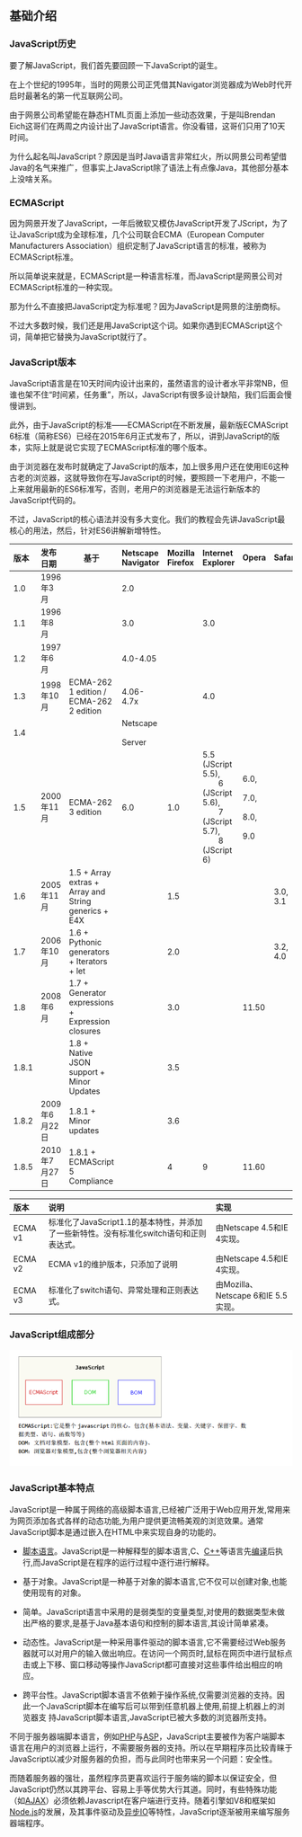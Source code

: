 ## 基础介绍

### JavaScript历史

要了解JavaScript，我们首先要回顾一下JavaScript的诞生。

在上个世纪的1995年，当时的网景公司正凭借其Navigator浏览器成为Web时代开启时最著名的第一代互联网公司。

由于网景公司希望能在静态HTML页面上添加一些动态效果，于是叫Brendan Eich这哥们在两周之内设计出了JavaScript语言。你没看错，这哥们只用了10天时间。

为什么起名叫JavaScript？原因是当时Java语言非常红火，所以网景公司希望借Java的名气来推广，但事实上JavaScript除了语法上有点像Java，其他部分基本上没啥关系。

### ECMAScript

因为网景开发了JavaScript，一年后微软又模仿JavaScript开发了JScript，为了让JavaScript成为全球标准，几个公司联合ECMA（European Computer Manufacturers Association）组织定制了JavaScript语言的标准，被称为ECMAScript标准。

所以简单说来就是，ECMAScript是一种语言标准，而JavaScript是网景公司对ECMAScript标准的一种实现。

那为什么不直接把JavaScript定为标准呢？因为JavaScript是网景的注册商标。

不过大多数时候，我们还是用JavaScript这个词。如果你遇到ECMAScript这个词，简单把它替换为JavaScript就行了。

### JavaScript版本

JavaScript语言是在10天时间内设计出来的，虽然语言的设计者水平非常NB，但谁也架不住“时间紧，任务重”，所以，JavaScript有很多设计缺陷，我们后面会慢慢讲到。

此外，由于JavaScript的标准——ECMAScript在不断发展，最新版ECMAScript 6标准（简称ES6）已经在2015年6月正式发布了，所以，讲到JavaScript的版本，实际上就是说它实现了ECMAScript标准的哪个版本。

由于浏览器在发布时就确定了JavaScript的版本，加上很多用户还在使用IE6这种古老的浏览器，这就导致你在写JavaScript的时候，要照顾一下老用户，不能一上来就用最新的ES6标准写，否则，老用户的浏览器是无法运行新版本的JavaScript代码的。

不过，JavaScript的核心语法并没有多大变化。我们的教程会先讲JavaScript最核心的用法，然后，针对ES6讲解新增特性。

| 版本  | 发布日期      | 基于                                                 | Netscape Navigator  | Mozilla Firefox | Internet Explorer                                            | Opera                          | Safari   | Google Chrome |
| :---- | :------------ | ---------------------------------------------------- | :------------------ | :-------------- | :----------------------------------------------------------- | :----------------------------- | :------- | :------------ |
| 1.0   | 1996年3月     |                                                      | 2.0                 |                 |                                                              |                                |          |               |
| 1.1   | 1996年8月     |                                                      | 3.0                 |                 | 3.0                                                          |                                |          |               |
| 1.2   | 1997年6月     |                                                      | 4.0-4.05            |                 |                                                              |                                |          |               |
| 1.3   | 1998年10月    | ECMA-262 1 edition / ECMA-262 2 edition              | 4.06-4.7x           |                 | 4.0                                                          |                                |          |               |
| 1.4   |               |                                                      | Netscape 　　Server |                 |                                                              |                                |          |               |
| 1.5   | 2000年11月    | ECMA-262 3 edition                                   | 6.0                 | 1.0             | 5.5 (JScript 5.5), 　　6 (JScript 5.6), 　　7 (JScript 5.7), 　　8 (JScript 6) | 6.0, 　　7.0, 　　8.0, 　　9.0 |          |               |
| 1.6   | 2005年11月    | 1.5 + Array extras + Array and String generics + E4X |                     | 1.5             |                                                              |                                | 3.0, 3.1 |               |
| 1.7   | 2006年10月    | 1.6 + Pythonic generators + Iterators + let          |                     | 2.0             |                                                              |                                | 3.2, 4.0 | 1.0           |
| 1.8   | 2008年6月     | 1.7 + Generator expressions + Expression closures    |                     | 3.0             |                                                              | 11.50                          |          |               |
| 1.8.1 |               | 1.8 + Native JSON support + Minor Updates            |                     | 3.5             |                                                              |                                |          |               |
| 1.8.2 | 2009年6月22日 | 1.8.1 + Minor updates                                |                     | 3.6             |                                                              |                                |          |               |
| 1.8.5 | 2010年7月27日 | 1.8.1 + ECMAScript 5 Compliance                      |                     | 4               | 9                                                            | 11.60                          |          |               |

| 版本    | 说明                                                         | 实现                                |
| :------ | :----------------------------------------------------------- | :---------------------------------- |
| ECMA v1 | 标准化了JavaScript1.1的基本特性，并添加了一些新特性。没有标准化switch语句和正则表达式。 | 由Netscape 4.5和IE 4实现。          |
| ECMA v2 | ECMA v1的维护版本，只添加了说明                              | 由Netscape 4.5和IE 4实现。          |
| ECMA v3 | 标准化了switch语句、异常处理和正则表达式。                   | 由Mozilla、Netscape 6和IE 5.5实现。 |

### JavaScript组成部分

![1590491127760](images/1590491127760.png)

### JavaScript基本特点

JavaScript是一种属于网络的高级脚本语言,已经被广泛用于Web应用开发,常用来为网页添加各式各样的动态功能,为用户提供更流畅美观的浏览效果。通常JavaScript脚本是通过嵌入在HTML中来实现自身的功能的。

- [脚本语言](https://baike.baidu.com/item/脚本语言)。JavaScript是一种解释型的脚本语言,C、[C++](https://baike.baidu.com/item/C%2B%2B)等语言先[编译](https://baike.baidu.com/item/编译)后执行,而JavaScript是在程序的运行过程中逐行进行解释。

- 基于对象。JavaScript是一种基于对象的脚本语言,它不仅可以创建对象,也能使用现有的对象。
- 简单。JavaScript语言中采用的是弱类型的变量类型,对使用的数据类型未做出严格的要求,是基于Java基本语句和控制的脚本语言,其设计简单紧凑。
- 动态性。JavaScript是一种采用事件驱动的脚本语言,它不需要经过Web服务器就可以对用户的输入做出响应。在访问一个网页时,鼠标在网页中进行鼠标点击或上下移、窗口移动等操作JavaScript都可直接对这些事件给出相应的响应。
- 跨平台性。JavaScript脚本语言不依赖于操作系统,仅需要浏览器的支持。因此一个JavaScript脚本在编写后可以带到任意机器上使用,前提上机器上的浏览器支 持JavaScript脚本语言,JavaScript已被大多数的浏览器所支持。

不同于服务器端脚本语言，例如[PHP](https://baike.baidu.com/item/PHP/9337)与[ASP](https://baike.baidu.com/item/ASP/128906)，JavaScript主要被作为客户端脚本语言在用户的浏览器上运行，不需要服务器的支持。所以在早期程序员比较青睐于JavaScript以减少对服务器的负担，而与此同时也带来另一个问题：安全性。

而随着服务器的强壮，虽然程序员更喜欢运行于服务端的脚本以保证安全，但JavaScript仍然以其跨平台、容易上手等优势大行其道。同时，有些特殊功能（如[AJAX](https://baike.baidu.com/item/AJAX/8425)）必须依赖Javascript在客户端进行支持。随着引擎如V8和框架如[Node.js](https://baike.baidu.com/item/Node.js)的发展，及其事件驱动及[异步IO](https://baike.baidu.com/item/异步IO)等特性，JavaScript逐渐被用来编写服务器端程序。